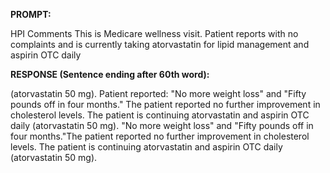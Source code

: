 **PROMPT:**

HPI Comments This is Medicare wellness visit. Patient reports with no complaints and is currently taking atorvastatin for lipid management and aspirin OTC daily

**RESPONSE (Sentence ending after 60th word):**

(atorvastatin 50 mg). Patient reported: "No more weight loss" and "Fifty pounds off in four months." The patient reported no further improvement in cholesterol levels. The patient is continuing atorvastatin and aspirin OTC daily (atorvastatin 50 mg). "No more weight loss" and "Fifty pounds off in four months."The patient reported no further improvement in cholesterol levels. The patient is continuing atorvastatin and aspirin OTC daily (atorvastatin 50 mg). 